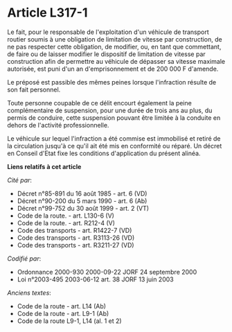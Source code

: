 # Article L317-1

Le fait, pour le responsable de l'exploitation d'un véhicule de transport routier soumis à une obligation de limitation de
vitesse par construction, de ne pas respecter cette obligation, de modifier, ou, en tant que commettant, de faire ou de
laisser modifier le dispositif de limitation de vitesse par construction afin de permettre au véhicule de dépasser sa vitesse
maximale autorisée, est puni d'un an d'emprisonnement et de 200 000 F d'amende.

Le préposé est passible des mêmes peines lorsque l'infraction résulte de son fait personnel.

Toute personne coupable de ce délit encourt également la peine complémentaire de suspension, pour une durée de trois ans au
plus, du permis de conduire, cette suspension pouvant être limitée à la conduite en dehors de l'activité professionnelle.

Le véhicule sur lequel l'infraction a été commise est immobilisé et retiré de la circulation jusqu'à ce qu'il ait été mis en
conformité ou réparé. Un décret en Conseil d'Etat fixe les conditions d'application du présent alinéa.

**Liens relatifs à cet article**

_Cité par_:

  - Décret n°85-891 du 16 août 1985 - art. 6 (VD)
  - Décret n°90-200 du 5 mars 1990 - art. 6 (Ab)
  - Décret n°99-752 du 30 août 1999 - art. 2 (VT)
  - Code de la route. - art. L130-6 (V)
  - Code de la route. - art. R212-4 (V)
  - Code des transports - art. R1422-7 (VD)
  - Code des transports - art. R3113-26 (VD)
  - Code des transports - art. R3211-27 (VD)

_Codifié par_:

  - Ordonnance 2000-930 2000-09-22 JORF 24 septembre 2000
  - Loi n°2003-495 2003-06-12 art. 38 JORF 13 juin 2003

_Anciens textes_:

  - Code de la route - art. L14 (Ab)
  - Code de la route - art. L9-1 (Ab)
  - Code de la route L9-1, L14 (al. 1 et 2)
